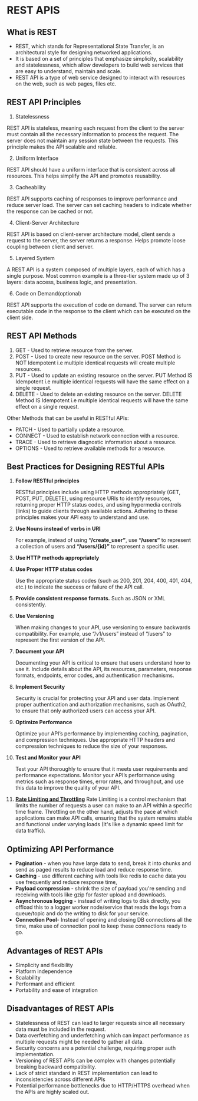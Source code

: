 # REST APIS

## What is REST
- REST, which stands for Representational State Transfer, is an architectural style for designing networked applications.
- It is based on a set of principles that emphasize simplicity, scalability and statelessness, which allow developers to build web services that are easy to understand, maintain and scale.
- REST API is a type of web service designed to interact with resources on the web, such as web pages, files etc.

## REST API Principles
1. Statelessness

REST API is stateless, meaning each request from the client to the server must contain all the necessary information to process the request. The server does not maintain any session state between the requests. This principle makes the API scalable and reliable.

2. Uniform Interface

REST API should have a uniform interface that is consistent across all resources. This helps simplify the API and promotes reusability.

3. Cacheability

REST API supports caching of responses to improve performance and reduce server load. The server can set caching headers to indicate whether the response can be cached or not.

4. Client-Server Architecture

REST API is based on client-server architecture model, client sends a request to the server, the server returns a response. Helps promote loose coupling between client and server.

5. Layered System

A REST API is a system composed of multiple layers, each of which has a single purpose. Most common example is a three-tier system made up of 3 layers: data access, business logic, and presentation.

6. Code on Demand(optional)

REST API supports the execution of code on demand. The server can return executable code in the response to the client which can be executed on the client side.

## REST API Methods
1. GET - Used to retrieve resource from the server.
2. POST - Used to create new resource on the server. POST Method is NOT Idempotent i.e multiple identical requests will create multiple resources.
3. PUT - Used to update an existing resource on the server. PUT Method IS Idempotent i.e multiple identical requests will have the same effect on a single request.
4. DELETE - Used to delete an existing resource on the server. DELETE Method IS Idempotent i.e multiple identical requests will have the same effect on a single request.

Other Methods that can be useful in RESTful APIs: 
- PATCH - Used to partially update a resource.
- CONNECT - Used to establish network connection with a resource.
- TRACE - Used to retrieve diagnostic information about a resource.
- OPTIONS - Used to retrieve available methods for a resource.

## Best Practices for Designing RESTful APIs
1. **Follow RESTful principles**

    RESTful principles include using HTTP methods appropriately (GET, POST, PUT, DELETE), using resource URIs to identify resources, returning proper HTTP status codes, and using hypermedia controls (links) to guide clients through available actions. Adhering to these principles makes your API easy to understand and use. 

2. **Use Nouns instead of verbs in URI**

    For example, instead of using **“/create_user”**, use **“/users”** to represent a collection of users and **“/users/{id}”** to represent a specific user. 

3. **Use HTTP methods appropriately**

4. **Use Proper HTTP status codes**

    Use the appropriate status codes (such as 200, 201, 204, 400, 401, 404, etc.) to indicate the success or failure of the API call.

5. **Provide consistent response formats.**
    Such as JSON or XML consistently.

6. **Use Versioning**

    When making changes to your API, use versioning to ensure backwards compatibility. For example, use “/v1/users” instead of “/users” to represent the first version of the API.

7. **Document your API**

    Documenting your API is critical to ensure that users understand how to use it. Include details about the API, its resources, parameters, response formats, endpoints, error codes, and authentication mechanisms.

8. **Implement Security**

    Security is crucial for protecting your API and user data. Implement proper authentication and authorization mechanisms, such as OAuth2, to ensure that only authorized users can access your API.

9. **Optimize Performance**

    Optimize your API’s performance by implementing caching, pagination, and compression techniques. Use appropriate HTTP headers and compression techniques to reduce the size of your responses.

10. **Test and Monitor your API**

    Test your API thoroughly to ensure that it meets user requirements and performance expectations. Monitor your API’s performance using metrics such as response times, error rates, and throughput, and use this data to improve the quality of your API.
11. [**Rate Limiting and Throttling**](https://apidog.com/blog/rate-limiting-vs-throttling/#rate-limiting-features)
    Rate Limiting is a control mechanism that limits the number of requests a user can make to an API within a specific time frame.
    Throttling on the other hand, adjusts the pace at which applications can make API calls, ensuring that the system remains stable and functional under varying loads (It's like a dynamic speed limit for data traffic).
## Optimizing API Performance
- **Pagination** - when you have large data to send, break it into chunks and send as paged results to reduce load and reduce response time.
- **Caching** - use different caching with tools like redis to cache data you use frequently and reduce response time,
- **Payload compression** - shrink the size of payload you're sending and receiving with tools like gzip for faster upload and downloads.
- **Asynchronous logging** - instead of writing logs to disk directly, you offload this to a logger worker node/service that reads the logs from a queue/topic and do the writing to disk for your service.
- **Connection Pool**- Instead of opening and closing DB connections all the time, make use of connection pool to keep these connections ready to go.

## Advantages of REST APIs
- Simplicity and flexibility
- Platform independence
- Scalability
- Performant and efficient
- Portability and ease of integration

## Disadvantages of REST APIs
- Statelessness of REST can lead to larger requests since all necessary data must be included in the request.
- Data overfetching and underfetching which can impact performance as multiple requests might be needed to gather all data.
- Security concerns are a potential challenge, requiring proper auth implementation.
- Versioning of REST APIs can be complex with changes potentially breaking backward compatibility.
- Lack of strict standard in REST implementation can lead to inconsistencies across different APIs
- Potential performance bottlenecks due to HTTP/HTTPS overhead when the APIs are highly scaled out.
